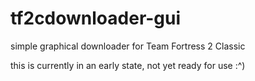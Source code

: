 # tf2cdownloader-gui
simple graphical downloader for Team Fortress 2 Classic

this is currently in an early state, not yet ready for use :^)
